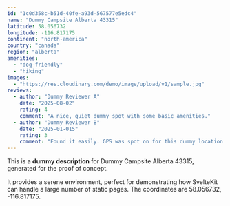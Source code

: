 ```yaml
---
id: "1c0d358c-b51d-40fe-a93d-567577e5edc4"
name: "Dummy Campsite Alberta 43315"
latitude: 58.056732
longitude: -116.817175
continent: "north-america"
country: "canada"
region: "alberta"
amenities:
  - "dog-friendly"
  - "hiking"
images:
  - "https://res.cloudinary.com/demo/image/upload/v1/sample.jpg"
reviews:
  - author: "Dummy Reviewer A"
    date: "2025-08-02"
    rating: 4
    comment: "A nice, quiet dummy spot with some basic amenities."
  - author: "Dummy Reviewer B"
    date: "2025-01-015"
    rating: 3
    comment: "Found it easily. GPS was spot on for this dummy location."
---
```


This is a **dummy description** for Dummy Campsite Alberta 43315, generated for the proof of concept.

It provides a serene environment, perfect for demonstrating how SvelteKit can handle a large number of static pages. The coordinates are 58.056732, -116.817175.
